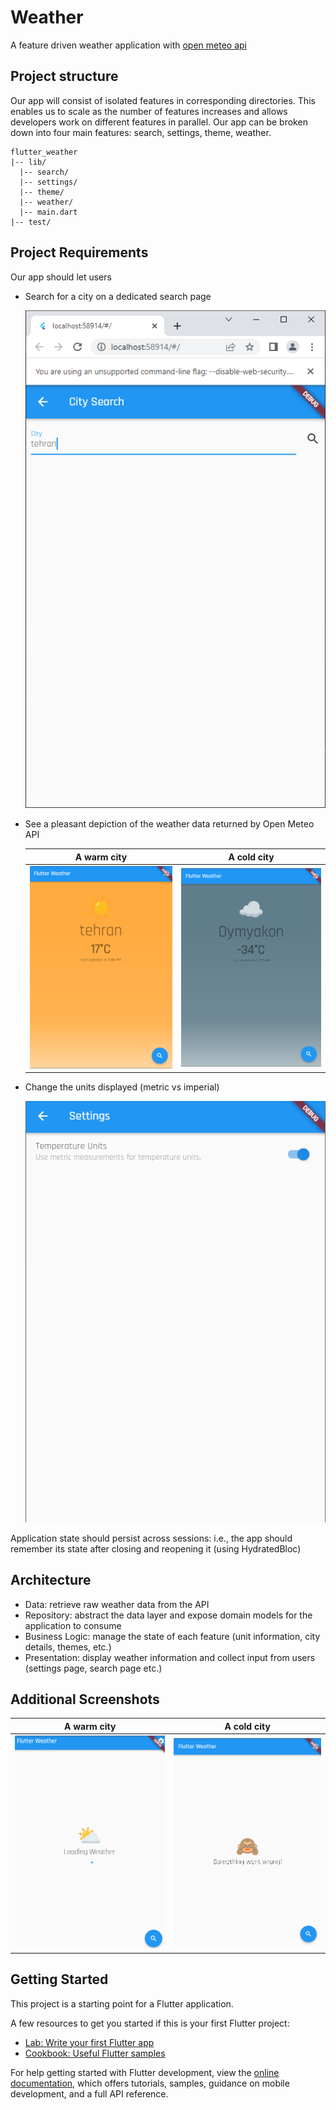 # Weather

A feature driven weather application with [open meteo api](https://open-meteo.com/en)

## Project structure
Our app will consist of isolated features in corresponding directories. This enables us to scale as the number of features increases and allows developers work on different features in parallel.
Our app can be broken down into four main features: search, settings, theme, weather.
```text
flutter_weather
|-- lib/
  |-- search/
  |-- settings/
  |-- theme/
  |-- weather/
  |-- main.dart
|-- test/
```

## Project Requirements
Our app should let users
* Search for a city on a dedicated search page

  ![search_city](assets/1.png)
* See a pleasant depiction of the weather data returned by Open Meteo API

  A warm city                |  A cold city
  :-------------------------:|:-------------------------:
  ![a warm city](assets/3.png)   |  ![a cold city](assets/5.png)

* Change the units displayed (metric vs imperial)


  ![setting_page](assets/6.png)

Application state should persist across sessions: i.e., the app should remember its state after closing and reopening it (using HydratedBloc)

## Architecture
* Data: retrieve raw weather data from the API
* Repository: abstract the data layer and expose domain models for the application to consume
* Business Logic: manage the state of each feature (unit information, city details, themes, etc.)
* Presentation: display weather information and collect input from users (settings page, search page etc.)
## Additional Screenshots
A warm city                |  A cold city
  :-------------------------:|:-------------------------:
![loading_screen](assets/2.png)   |  ![a cold city](assets/4.png)



## Getting Started

This project is a starting point for a Flutter application.

A few resources to get you started if this is your first Flutter project:

- [Lab: Write your first Flutter app](https://docs.flutter.dev/get-started/codelab)
- [Cookbook: Useful Flutter samples](https://docs.flutter.dev/cookbook)

For help getting started with Flutter development, view the
[online documentation](https://docs.flutter.dev/), which offers tutorials,
samples, guidance on mobile development, and a full API reference.
